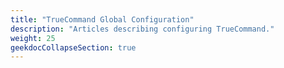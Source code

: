 ```yaml
---
title: "TrueCommand Global Configuration"
description: "Articles describing configuring TrueCommand."
weight: 25
geekdocCollapseSection: true
---
```


